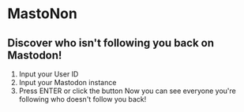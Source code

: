 # MastoNon
## Discover who isn't following you back on Mastodon!
1. Input your User ID
2. Input your Mastodon instance
3. Press ENTER or click the button
Now you can see everyone you're following who doesn't follow you back!